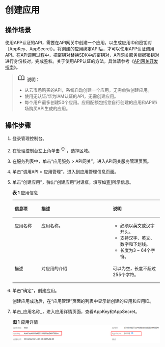 # 创建应用<a name="ZH-CN_TOPIC_0115925970"></a>

## 操作场景<a name="section1392141914277"></a>

使用APP认证的API，需要在API网关中创建一个应用，以生成应用ID和密钥对（AppKey、AppSecret）。将创建的应用绑定API后，才可以使用APP认证调用API。在API调用过程中，把密钥对替换SDK中的密钥对，API网关服务根据密钥对进行身份核对，完成鉴权。关于使用APP认证的方法，具体请参考《[API网关开发指南](https://support.huaweicloud.com/devg-apig/apig-zh-dev-180307002.html)》。

>![](public_sys-resources/icon-note.gif) **说明：**   
>-   从云市场购买的API，系统自动创建一个应用，无需单独创建应用。  
>-   使用无认证/华为IAM认证的API，无需创建应用。  
>-   每个用户最多创建50个应用。应用配额包括您自行创建的应用和API市场购买API生成的应用。  

## 操作步骤<a name="section1856194611271"></a>

1.  登录管理控制台。
2.  在管理控制台左上角单击![](figures/icon-region.png)，选择区域。
3.  在服务列表中，单击“应用服务 \> API网关”，进入API网关服务管理页面。
4.  单击“调用API \> 应用管理”，进入到应用管理信息页面。
5.  单击“创建应用”，弹出“创建应用”对话框。填写如[表1](#zh-cn_topic_0085149606_table195413315428)所示信息。

    **表 1**  应用信息

    <a name="zh-cn_topic_0085149606_table195413315428"></a>
    <table><thead align="left"><tr id="zh-cn_topic_0085149606_row45523384220"><th class="cellrowborder" valign="top" width="18.181818181818183%" id="mcps1.2.4.1.1"><p id="zh-cn_topic_0085149606_p65563314423"><a name="zh-cn_topic_0085149606_p65563314423"></a><a name="zh-cn_topic_0085149606_p65563314423"></a>信息项</p>
    </th>
    <th class="cellrowborder" valign="top" width="48.484848484848484%" id="mcps1.2.4.1.2"><p id="zh-cn_topic_0085149606_p356183311427"><a name="zh-cn_topic_0085149606_p356183311427"></a><a name="zh-cn_topic_0085149606_p356183311427"></a>描述</p>
    </th>
    <th class="cellrowborder" valign="top" width="33.333333333333336%" id="mcps1.2.4.1.3"><p id="zh-cn_topic_0085149606_p756163324216"><a name="zh-cn_topic_0085149606_p756163324216"></a><a name="zh-cn_topic_0085149606_p756163324216"></a>说明</p>
    </th>
    </tr>
    </thead>
    <tbody><tr id="zh-cn_topic_0085149606_row1156183364219"><td class="cellrowborder" valign="top" width="18.181818181818183%" headers="mcps1.2.4.1.1 "><p id="zh-cn_topic_0085149606_p105616333427"><a name="zh-cn_topic_0085149606_p105616333427"></a><a name="zh-cn_topic_0085149606_p105616333427"></a>应用名称</p>
    </td>
    <td class="cellrowborder" valign="top" width="48.484848484848484%" headers="mcps1.2.4.1.2 "><p id="zh-cn_topic_0085149606_p1656123374219"><a name="zh-cn_topic_0085149606_p1656123374219"></a><a name="zh-cn_topic_0085149606_p1656123374219"></a>应用名称。</p>
    </td>
    <td class="cellrowborder" valign="top" width="33.333333333333336%" headers="mcps1.2.4.1.3 "><a name="zh-cn_topic_0085149606_ul1534415125011"></a><a name="zh-cn_topic_0085149606_ul1534415125011"></a><ul id="zh-cn_topic_0085149606_ul1534415125011"><li>必须以英文或汉字开头。</li><li>支持汉字、英文、数字和下划线。</li><li>长度为3 ~ 64个字符。</li></ul>
    </td>
    </tr>
    <tr id="zh-cn_topic_0085149606_row14879114316433"><td class="cellrowborder" valign="top" width="18.181818181818183%" headers="mcps1.2.4.1.1 "><p id="zh-cn_topic_0085149606_p12880154304320"><a name="zh-cn_topic_0085149606_p12880154304320"></a><a name="zh-cn_topic_0085149606_p12880154304320"></a>描述</p>
    </td>
    <td class="cellrowborder" valign="top" width="48.484848484848484%" headers="mcps1.2.4.1.2 "><p id="zh-cn_topic_0085149606_p48801043134312"><a name="zh-cn_topic_0085149606_p48801043134312"></a><a name="zh-cn_topic_0085149606_p48801043134312"></a>对应用的介绍</p>
    </td>
    <td class="cellrowborder" valign="top" width="33.333333333333336%" headers="mcps1.2.4.1.3 "><p id="zh-cn_topic_0085149606_p8880154374314"><a name="zh-cn_topic_0085149606_p8880154374314"></a><a name="zh-cn_topic_0085149606_p8880154374314"></a>可以为空，长度不超过255个字符。</p>
    </td>
    </tr>
    </tbody>
    </table>

6.  单击“确定”，创建应用。

    创建应用成功后，在“应用管理”页面的列表中显示新创建的应用和应用ID。

7.  单击_应用名称_，进入应用详情页面，查看AppKey和AppSecret。

    **图 1**  应用详情<a name="zh-cn_topic_0085149606_fig12329145204214"></a>  
    ![](figures/应用详情.png "应用详情")


